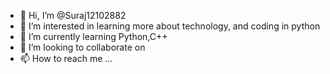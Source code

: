 - 👋 Hi, I’m @Suraj12102882
- 👀 I’m interested in learning more about technology, and coding in python
- 🌱 I’m currently learning Python,C++
- 💞️ I’m looking to collaborate on 
- 📫 How to reach me ...

<!---
Suraj12102882/Suraj12102882 is a ✨ special ✨ repository because its `README.md` (this file) appears on your GitHub profile.
You can click the Preview link to take a look at your changes.
--->
